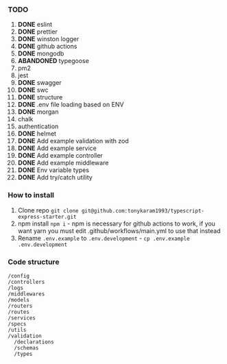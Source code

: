 ### TODO

1. **DONE** eslint
2. **DONE** prettier
3. **DONE** winston logger
4. **DONE** github actions
5. **DONE** mongodb
6. **ABANDONED** typegoose
7. pm2
8. jest
9. **DONE** swagger
10. **DONE** swc
11. **DONE** structure
12. **DONE** .env file loading based on ENV
13. **DONE** morgan
14. chalk
15. authentication
16. **DONE** helmet
17. **DONE** Add example validation with zod
18. **DONE** Add example service
19. **DONE** Add example controller
20. **DONE** Add example middleware
21. **DONE** Env variable types
22. **DONE** Add try/catch utility

### How to install

1. Clone repo `git clone git@github.com:tonykaram1993/typescript-express-starter.git`
2. npm install `npm i` - npm is necessary for github actions to work, if you want yarn you must edit .github/workflows/main.yml to use that instead
3. Rename `.env.example` to `.env.development` - `cp .env.example .env.development`

### Code structure

```
/config
/controllers
/logs
/middlewares
/models
/routers
/routes
/services
/specs
/utils
/validation
  /declarations
  /schemas
  /types
```
